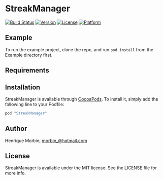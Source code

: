 # StreakManager

[![Build Status](https://www.bitrise.io/app/b4f317c5d5b05a56.svg?token=IhMjfSSfMZMWhp_CcUfFcQ&branch=master)](https://www.bitrise.io/app/b4f317c5d5b05a56)
[![Version](https://img.shields.io/cocoapods/v/StreakManager.svg?style=flat)](http://cocoapods.org/pods/StreakManager)
[![License](https://img.shields.io/cocoapods/l/StreakManager.svg?style=flat)](http://cocoapods.org/pods/StreakManager)
[![Platform](https://img.shields.io/cocoapods/p/StreakManager.svg?style=flat)](http://cocoapods.org/pods/StreakManager)

## Example

To run the example project, clone the repo, and run `pod install` from the Example directory first.

## Requirements

## Installation

StreakManager is available through [CocoaPods](http://cocoapods.org). To install
it, simply add the following line to your Podfile:

```ruby
pod "StreakManager"
```

## Author

Henrique Morbin, morbin_@hotmail.com

## License

StreakManager is available under the MIT license. See the LICENSE file for more info.
